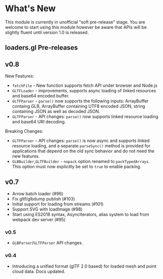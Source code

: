 # What's New

This module is currently in unofficial "soft pre-release" stage. You are welcome to start using this module however be aware that APIs will be slightly fluent until version 1.0 is released.

## loaders.gl Pre-releases

## v0.8

New Features:

- `fetchFile` - New function supports fetch API under browser and Node.js
- `GLTFLoader` - improvements, supports async loading of linked resources and base64 encoded buffer.
- `GLTFParser` - `parse()` now supports the following inputs: ArrayBuffer containg GLB, ArrayBuffer containing UTF8 encoded JSON, string containing JSON as well as decoded JSON.
- `GLTFParser` - API changes: `parse()` now supports linked resource loading and base64 URI decoding.

Breaking Changes:

- `GLTFParser` - API changes: `parse()` is now async and supports linked resource loading, and a separate `parseSync()` method is provided for applications that depend on the old sync behavior and do not need the new features.
- `GLBBuilder`,`GLTFBuilder` - `nopack` option renamed to `packTypedArrays`. This option must now explicitly be set to `true` to enable packing.

## v0.7

- Arrow batch loader (#96)
- Fix gltf/glbdump publish (#103)
- Initial support for loading from streams (#101)
- Support SVG with loadImage (#98)
- Start using ES2018 syntax, AsyncIterators, alias system to load from webpack dev server (#95)

### v0.5

- `GLBParser`/`GLTFParser` API changes.

### v0.4

- Introducing a unified format (glTF 2.0 based) for loaded mesh and point cloud data. Docs updated.
